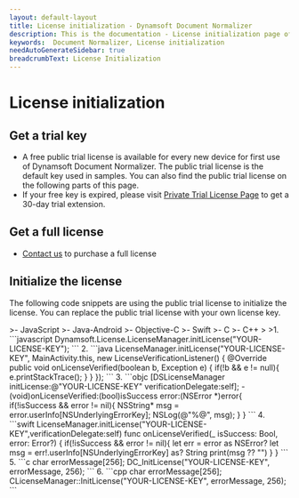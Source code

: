 ```yaml
---
layout: default-layout
title: License initialization - Dynamsoft Document Normalizer
description: This is the documentation - License initialization page of Dynamsoft Document Normalizer.
keywords:  Document Normalizer, License initialization
needAutoGenerateSidebar: true
breadcrumbText: License Initialization
---
```


# License initialization

## Get a trial key

- A free public trial license is available for every new device for first use of Dynamsoft Document Normalizer. The public trial license is the default key used in samples. You can also find the public trial license on the following parts of this page.
- If your free key is expired, please visit <a href="https://www.dynamsoft.com/customer/license/trialLicense?product=ddn&utm_source=docs" target="_blank">Private Trial License Page</a> to get a 30-day trial extension.

## Get a full license

- [Contact us](https://www.dynamsoft.com/company/contact/)  to purchase a full license

## Initialize the license

The following code snippets are using the public trial license to initialize the license. You can replace the public trial license with your own license key.

<div class="sample-code-prefix"></div>
>- JavaScript
>- Java-Android
>- Objective-C
>- Swift
>- C
>- C++
>
>1. 
```javascript
Dynamsoft.License.LicenseManager.initLicense("YOUR-LICENSE-KEY");
```     
2. 
```java
LicenseManager.initLicense("YOUR-LICENSE-KEY", MainActivity.this, new LicenseVerificationListener() {
    @Override
    public void onLicenseVerified(boolean b, Exception e) {
        if(!b && e != null){
            e.printStackTrace();
        }
    }
});
```
3. 
```objc
[DSLicenseManager initLicense:@"YOUR-LICENSE-KEY" verificationDelegate:self];
- (void)onLicenseVerified:(bool)isSuccess error:(NSError *)error{
    if(!isSuccess && error != nil){
        NSString* msg = error.userInfo[NSUnderlyingErrorKey];
        NSLog(@"%@", msg);
    }
}
```
4. 
```swift
LicenseManager.initLicense("YOUR-LICENSE-KEY",verificationDelegate:self)
func onLicenseVerified(_ isSuccess: Bool, error: Error?) {
    if(!isSuccess && error != nil){
        let err = error as NSError?
        let msg = err!.userInfo[NSUnderlyingErrorKey] as? String
        print(msg ?? "")
    }
}
```
5. 
```c
char errorMessage[256];
DC_InitLicense("YOUR-LICENSE-KEY", errorMessage, 256);
```
6. 
```cpp
char errorMessage[256];
CLicenseManager::InitLicense("YOUR-LICENSE-KEY", errorMessage, 256);
```
